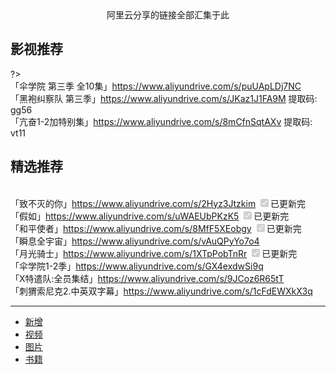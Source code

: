<center>阿里云分享的链接全部汇集于此</center>

## 影视推荐



?> <br/>「伞学院 第三季 全10集」https://www.aliyundrive.com/s/puUApLDj7NC
<br/>「黑袍纠察队 第三季」https://www.aliyundrive.com/s/JKaz1J1FA9M 提取码: gg56
<br/>「亢奋1-2加特别集」https://www.aliyundrive.com/s/8mCfnSqtAXv 提取码: vt11

## 精选推荐

<br/>「致不灭的你」https://www.aliyundrive.com/s/2Hyz3Jtzkim <input type="checkbox" disabled="" checked="checked">已更新完</input>
<br/>「假如」https://www.aliyundrive.com/s/uWAEUbPKzK5 <input type="checkbox" disabled="" checked="checked">已更新完</input>
<br/>「和平使者」https://www.aliyundrive.com/s/8MfF5XEobgy <input type="checkbox" disabled="" checked="checked">已更新完</input>
<br/>「瞬息全宇宙」https://www.aliyundrive.com/s/vAuQPyYo7o4
<br/>「月光骑士」https://www.aliyundrive.com/s/1XTpPobTnRr <input type="checkbox" disabled="" checked="checked">已更新完</input>
<br/>「伞学院1-2季」https://www.aliyundrive.com/s/GX4exdwSi9q
<br/>「X特遣队:全员集结」https://www.aliyundrive.com/s/9JCoz6R65tT
<br/>「刺猬索尼克2.中英双字幕」https://www.aliyundrive.com/s/1cFdEWXkX3q

---

  * [新增](/阿里分享/新增.md)
  * [视频](/阿里分享/视频.md)
  * [图片](/阿里分享/图片.md)
  * [书籍](/阿里分享/书籍.md)
